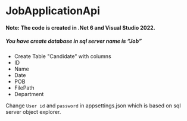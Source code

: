 # JobApplicationApi

#### Note: The code is created in .Net 6 and Visual Studio 2022.
##### You have create database in sql server name is “Job”

- Create Table "Candidate" with columns
- ID
- Name
- Date
- POB
- FilePath
- Department

Change `User id` and `password` in appsettings.json which is based on sql server object explorer.
